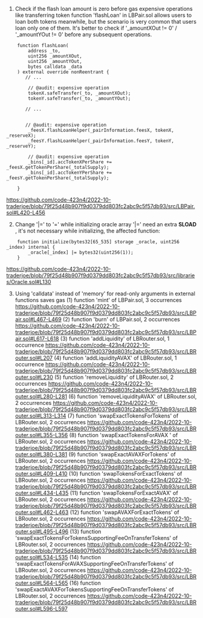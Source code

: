 1. Check if the flash loan amount is zero before gas expensive operations like transferring token
function 'flashLoan' in LBPair.sol allows users to loan both tokens meanwhile, but the scenario is very common that users loan only one of them. It's better to check if  '_amountXOut != 0' / '_amountYOut != 0' before any subsequent operations.
```
    function flashLoan(
        address _to,
        uint256 _amountXOut,
        uint256 _amountYOut,
        bytes calldata _data
    ) external override nonReentrant {
       // ...
        
        // @audit: expensive operation
        tokenX.safeTransfer(_to, _amountXOut);
        tokenY.safeTransfer(_to, _amountYOut);

       // ...

       
       // @audit: expensive operation
        _feesX.flashLoanHelper(_pairInformation.feesX, tokenX, _reserveX);
        _feesY.flashLoanHelper(_pairInformation.feesY, tokenY, _reserveY);

        // @audit: expensive operation
        _bins[_id].accTokenXPerShare += _feesX.getTokenPerShare(_totalSupply);
        _bins[_id].accTokenYPerShare += _feesY.getTokenPerShare(_totalSupply);

    }
```

https://github.com/code-423n4/2022-10-traderjoe/blob/79f25d48b907f9d0379dd803fc2abc9c5f57db93/src/LBPair.sol#L420-L456

2. Change '|=' to '=' while initializing oracle array
'|=' need an extra **SLOAD** , it's not necessary while initializing, the affected function:
```
    function initialize(bytes32[65_535] storage _oracle, uint256 _index) internal {
        _oracle[_index] |= bytes32(uint256(1));
    }
```
https://github.com/code-423n4/2022-10-traderjoe/blob/79f25d48b907f9d0379dd803fc2abc9c5f57db93/src/libraries/Oracle.sol#L130

3. Using 'calldata' instead of 'memory' for read-only arguments in external functions saves gas
(1) function 'mint' of LBPair.sol, 3 occurrences
https://github.com/code-423n4/2022-10-traderjoe/blob/79f25d48b907f9d0379dd803fc2abc9c5f57db93/src/LBPair.sol#L467-L469
(2) function 'burn' of LBPair.sol, 2 occurrences
https://github.com/code-423n4/2022-10-traderjoe/blob/79f25d48b907f9d0379dd803fc2abc9c5f57db93/src/LBPair.sol#L617-L618
(3) function 'addLiquidity' of LBRouter.sol, 1 occurrence
https://github.com/code-423n4/2022-10-traderjoe/blob/79f25d48b907f9d0379dd803fc2abc9c5f57db93/src/LBRouter.sol#L207
(4) function 'addLiquidityAVAX' of LBRouter.sol, 1 occurrence
https://github.com/code-423n4/2022-10-traderjoe/blob/79f25d48b907f9d0379dd803fc2abc9c5f57db93/src/LBRouter.sol#L230
(5) function 'removeLiquidity' of LBRouter.sol, 2 occurrences
https://github.com/code-423n4/2022-10-traderjoe/blob/79f25d48b907f9d0379dd803fc2abc9c5f57db93/src/LBRouter.sol#L280-L281
(6) function 'removeLiquidityAVAX' of LBRouter.sol, 2 occurrences
https://github.com/code-423n4/2022-10-traderjoe/blob/79f25d48b907f9d0379dd803fc2abc9c5f57db93/src/LBRouter.sol#L313-L314
(7) function 'swapExactTokensForTokens' of LBRouter.sol, 2 occurrences
https://github.com/code-423n4/2022-10-traderjoe/blob/79f25d48b907f9d0379dd803fc2abc9c5f57db93/src/LBRouter.sol#L355-L356
(8) function 'swapExactTokensForAVAX ' of LBRouter.sol, 2 occurrences
https://github.com/code-423n4/2022-10-traderjoe/blob/79f25d48b907f9d0379dd803fc2abc9c5f57db93/src/LBRouter.sol#L380-L381
(9) function 'swapExactAVAXForTokens' of LBRouter.sol, 2 occurrences
https://github.com/code-423n4/2022-10-traderjoe/blob/79f25d48b907f9d0379dd803fc2abc9c5f57db93/src/LBRouter.sol#L409-L410
(10) function 'swapTokensForExactTokens' of LBRouter.sol, 2 occurrences
https://github.com/code-423n4/2022-10-traderjoe/blob/79f25d48b907f9d0379dd803fc2abc9c5f57db93/src/LBRouter.sol#L434-L435
(11) function 'swapTokensForExactAVAX' of LBRouter.sol, 2 occurrences
https://github.com/code-423n4/2022-10-traderjoe/blob/79f25d48b907f9d0379dd803fc2abc9c5f57db93/src/LBRouter.sol#L462-L463
(12) function 'swapAVAXForExactTokens' of LBRouter.sol, 2 occurrences
https://github.com/code-423n4/2022-10-traderjoe/blob/79f25d48b907f9d0379dd803fc2abc9c5f57db93/src/LBRouter.sol#L495-L496
(13) function 'swapExactTokensForTokensSupportingFeeOnTransferTokens' of LBRouter.sol, 2 occurrences
https://github.com/code-423n4/2022-10-traderjoe/blob/79f25d48b907f9d0379dd803fc2abc9c5f57db93/src/LBRouter.sol#L534-L535
(14) function 'swapExactTokensForAVAXSupportingFeeOnTransferTokens' of LBRouter.sol, 2 occurrences
https://github.com/code-423n4/2022-10-traderjoe/blob/79f25d48b907f9d0379dd803fc2abc9c5f57db93/src/LBRouter.sol#L564-L565
(16) function 'swapExactAVAXForTokensSupportingFeeOnTransferTokens' of LBRouter.sol, 2 occurrences
https://github.com/code-423n4/2022-10-traderjoe/blob/79f25d48b907f9d0379dd803fc2abc9c5f57db93/src/LBRouter.sol#L596-L597


